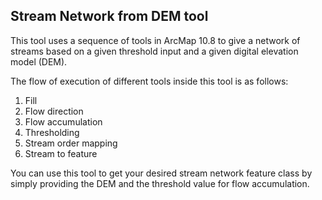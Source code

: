 ## Stream Network from DEM tool
This tool uses a sequence of tools in ArcMap 10.8 to give a network of streams based on a given threshold input and a given digital elevation model (DEM).

The flow of execution of different tools inside this tool is as follows:
1. Fill
2. Flow direction
3. Flow accumulation
4. Thresholding
5. Stream order mapping
6. Stream to feature

You can use this tool to get your desired stream network feature class by simply providing the DEM and the threshold value for flow accumulation.
